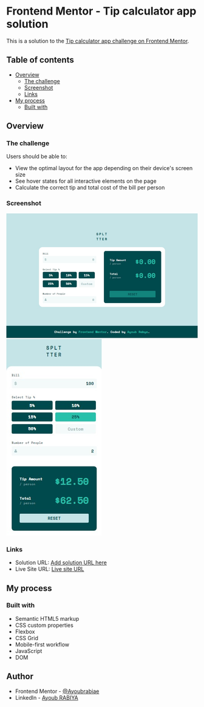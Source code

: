 # Frontend Mentor - Tip calculator app solution

This is a solution to the [Tip calculator app challenge on Frontend Mentor](https://www.frontendmentor.io/challenges/tip-calculator-app-ugJNGbJUX).

## Table of contents

- [Overview](#overview)
  - [The challenge](#the-challenge)
  - [Screenshot](#screenshot)
  - [Links](#links)
- [My process](#my-process)
  - [Built with](#built-with)

## Overview

### The challenge

Users should be able to:

- View the optimal layout for the app depending on their device's screen size
- See hover states for all interactive elements on the page
- Calculate the correct tip and total cost of the bill per person

### Screenshot

![Screenshot 1](./screenshot1.jpg)
![Screenshot 2](./screenshot2.jpg)

### Links

- Solution URL: [Add solution URL here](https://your-solution-url.com)
- Live Site URL: [Live site URL](https://ayoubrabiae.github.io/tip_calculator/)

## My process

### Built with

- Semantic HTML5 markup
- CSS custom properties
- Flexbox
- CSS Grid
- Mobile-first workflow
- JavaScript
- DOM

## Author

- Frontend Mentor - [@Ayoubrabiae](https://www.frontendmentor.io/profile/Ayoubrabiae)
- LinkedIn - [Ayoub RABIYA](https://www.linkedin.com/in/ayoub-rabiya/)
